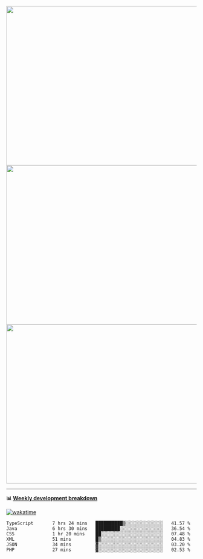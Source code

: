 <p float="left" align="middle"><img src="https://user-images.githubusercontent.com/56089155/195064669-12bd89bb-53c9-44b1-9fd8-993f93f585e1.png" width="600px" height="420px">
<img src="https://user-images.githubusercontent.com/56089155/195064706-c37aa3c8-f669-46c9-abba-1eadcbb910c5.png" width="600px" height="420px">
<img src="https://user-images.githubusercontent.com/56089155/195064753-0de674c7-4fc7-4831-a8a5-402e19cc77be.png" width="600px" height="420px"></p>

<hr />

**📊 [Weekly development breakdown](https://wakatime.com/@Ari24)**

[![wakatime](https://wakatime.com/badge/user/ca34c016-707f-4382-84cf-1823913a1423.svg)](https://wakatime.com/@ca34c016-707f-4382-84cf-1823913a1423)

<!--START_SECTION:waka-->

```text
TypeScript       7 hrs 24 mins   ██████████▒░░░░░░░░░░░░░░   41.57 %
Java             6 hrs 30 mins   █████████░░░░░░░░░░░░░░░░   36.54 %
CSS              1 hr 20 mins    ██░░░░░░░░░░░░░░░░░░░░░░░   07.48 %
XML              51 mins         █▒░░░░░░░░░░░░░░░░░░░░░░░   04.83 %
JSON             34 mins         ▓░░░░░░░░░░░░░░░░░░░░░░░░   03.20 %
PHP              27 mins         ▓░░░░░░░░░░░░░░░░░░░░░░░░   02.53 %
```

<!--END_SECTION:waka-->
